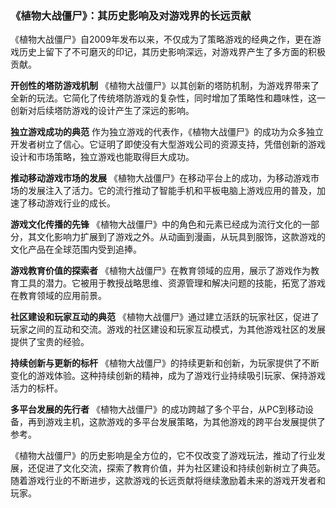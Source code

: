 ### 《植物大战僵尸》：其历史影响及对游戏界的长远贡献

《植物大战僵尸》自2009年发布以来，不仅成为了策略游戏的经典之作，更在游戏历史上留下了不可磨灭的印记，其历史影响深远，对游戏界产生了多方面的积极贡献。

**开创性的塔防游戏机制**
《植物大战僵尸》以其创新的塔防机制，为游戏界带来了全新的玩法。它简化了传统塔防游戏的复杂性，同时增加了策略性和趣味性，这一创新对后续塔防游戏的设计产生了深远的影响。

**独立游戏成功的典范**
作为独立游戏的代表作，《植物大战僵尸》的成功为众多独立开发者树立了信心。它证明了即使没有大型游戏公司的资源支持，凭借创新的游戏设计和市场策略，独立游戏也能取得巨大成功。

**推动移动游戏市场的发展**
《植物大战僵尸》在移动平台上的成功，为移动游戏市场的发展注入了活力。它的流行推动了智能手机和平板电脑上游戏应用的普及，加速了移动游戏行业的成长。

**游戏文化传播的先锋**
《植物大战僵尸》中的角色和元素已经成为流行文化的一部分，其文化影响力扩展到了游戏之外。从动画到漫画，从玩具到服饰，这款游戏的文化产品在全球范围内受到追捧。

**游戏教育价值的探索者**
《植物大战僵尸》在教育领域的应用，展示了游戏作为教育工具的潜力。它被用于教授战略思维、资源管理和解决问题的技能，拓宽了游戏在教育领域的应用前景。

**社区建设和玩家互动的典范**
《植物大战僵尸》通过建立活跃的玩家社区，促进了玩家之间的互动和交流。游戏的社区建设和玩家互动模式，为其他游戏社区的发展提供了宝贵的经验。

**持续创新与更新的标杆**
《植物大战僵尸》的持续更新和创新，为玩家提供了不断变化的游戏体验。这种持续创新的精神，成为了游戏行业持续吸引玩家、保持游戏活力的标杆。

**多平台发展的先行者**
《植物大战僵尸》的成功跨越了多个平台，从PC到移动设备，再到游戏主机，这款游戏的多平台发展策略，为其他游戏的跨平台发展提供了参考。

《植物大战僵尸》的历史影响是全方位的，它不仅改变了游戏玩法，推动了行业发展，还促进了文化交流，探索了教育价值，并为社区建设和持续创新树立了典范。随着游戏行业的不断进步，这款游戏的长远贡献将继续激励着未来的游戏开发者和玩家。